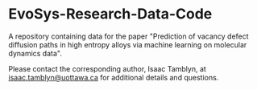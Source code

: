 # EvoSys-Research-Data-Code
A repository containing data for the paper "Prediction of vacancy defect diffusion paths in high entropy alloys via machine learning on molecular dynamics data".

Please contact the corresponding author, Isaac Tamblyn, at isaac.tamblyn@uottawa.ca for additional details and questions.
